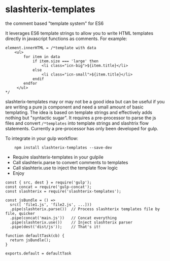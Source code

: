 # slashterix-templates
the comment based "template system" for ES6

It leverages ES6 template strings to allow you to write HTML templates directly in javascript functions as comments. For example:

```
element.innerHTML = /*template with data
	<ul>
		for item in data
        	if item.size === 'large' then
            	<li class="icn-big">${item.title}</li>
            else
            	<li class="icn-small">${item.title}</li>
            endif
        endfor
     </ul>
*/
```

slashterix-templates may or may not be a good idea but can be useful if you are writing a pure js component and need a small amount of basic templating. The idea is based on template strings and effectively adds nothing but "syntactic sugar". It requires a pre-processor to parse the js files and convert ```/*templates``` into template strings and slashtrix flow statements. Currently a pre-processor has only been developed for gulp.

To integrate in your gulp workflow:

```
	npm install slashterix-templates --save-dev
```

* Require slashterix-templates in your gulpile
* Call slashterix.parse to convert comments to templates
* Call slashterix.use to inject the template flow logic
* Enjoy

```
const { src, dest } = require('gulp');
const concat = require('gulp-concat');
const slashterix = require('slashterix-templates');

const jsBundle = () =>
  src([ 'file1.js', 'file2.js', ...]))
  .pipe(slashterix.parse())  // Process slashterix templates file by file, quicker
  .pipe(concat('main.js')) 	 // Concat everything
  .pipe(slashterix.use()) 	 // Inject slashterix parser
  .pipe(dest('dist/js'));	 // That's it!

function defaultTask(cb) {
  return jsBundle();
}

exports.default = defaultTask
```
